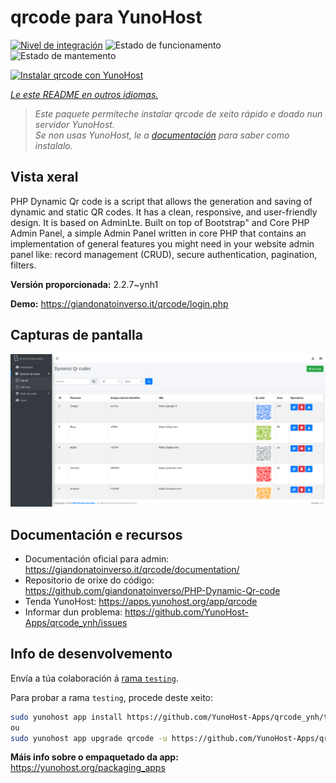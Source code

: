 <!--
NOTA: Este README foi creado automáticamente por <https://github.com/YunoHost/apps/tree/master/tools/readme_generator>
NON debe editarse manualmente.
-->

# qrcode para YunoHost

[![Nivel de integración](https://dash.yunohost.org/integration/qrcode.svg)](https://dash.yunohost.org/appci/app/qrcode) ![Estado de funcionamento](https://ci-apps.yunohost.org/ci/badges/qrcode.status.svg) ![Estado de mantemento](https://ci-apps.yunohost.org/ci/badges/qrcode.maintain.svg)

[![Instalar qrcode con YunoHost](https://install-app.yunohost.org/install-with-yunohost.svg)](https://install-app.yunohost.org/?app=qrcode)

*[Le este README en outros idiomas.](./ALL_README.md)*

> *Este paquete permíteche instalar qrcode de xeito rápido e doado nun servidor YunoHost.*  
> *Se non usas YunoHost, le a [documentación](https://yunohost.org/install) para saber como instalalo.*

## Vista xeral

PHP Dynamic Qr code is a script that allows the generation and saving of dynamic and static QR codes. It has a clean, responsive, and user-friendly design. It is based on AdminLte. Built on top of Bootstrap" and Core PHP Admin Panel, a simple Admin Panel written in core PHP that contains an implementation of general features you might need in your website admin panel like: record management (CRUD), secure authentication, pagination, filters.

**Versión proporcionada:** 2.2.7~ynh1

**Demo:** <https://giandonatoinverso.it/qrcode/login.php>

## Capturas de pantalla

![Captura de pantalla de qrcode](./doc/screenshots/screenshot.png)

## Documentación e recursos

- Documentación oficial para admin: <https://giandonatoinverso.it/qrcode/documentation/>
- Repositorio de orixe do código: <https://github.com/giandonatoinverso/PHP-Dynamic-Qr-code>
- Tenda YunoHost: <https://apps.yunohost.org/app/qrcode>
- Informar dun problema: <https://github.com/YunoHost-Apps/qrcode_ynh/issues>

## Info de desenvolvemento

Envía a túa colaboración á [rama `testing`](https://github.com/YunoHost-Apps/qrcode_ynh/tree/testing).

Para probar a rama `testing`, procede deste xeito:

```bash
sudo yunohost app install https://github.com/YunoHost-Apps/qrcode_ynh/tree/testing --debug
ou
sudo yunohost app upgrade qrcode -u https://github.com/YunoHost-Apps/qrcode_ynh/tree/testing --debug
```

**Máis info sobre o empaquetado da app:** <https://yunohost.org/packaging_apps>
